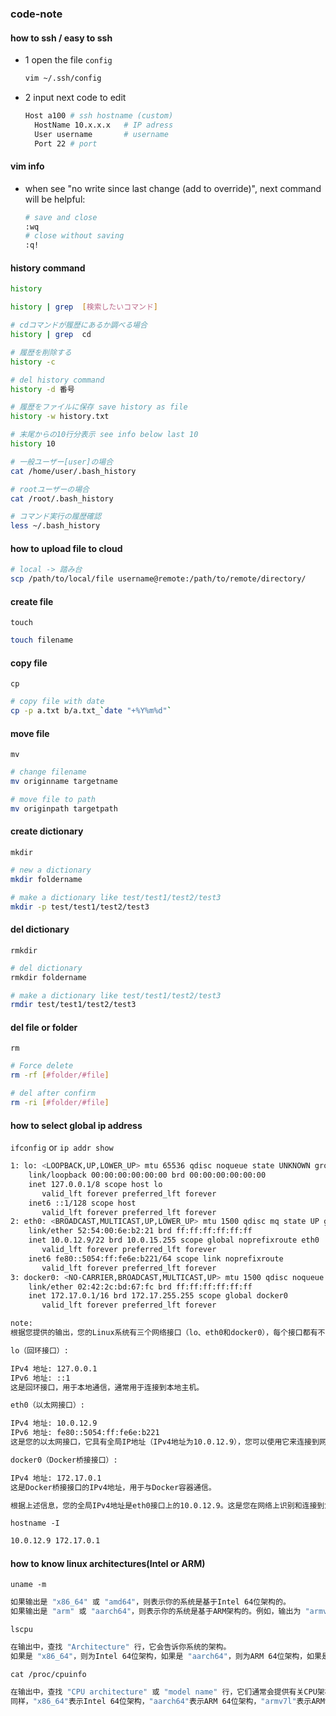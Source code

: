 ### code-note

#### how to ssh / easy to ssh
- 1 open the file `config`
  ```bash
  vim ~/.ssh/config
- 2 input next code to edit
  ```bash
  Host a100 # ssh hostname (custom)
    HostName 10.x.x.x   # IP adress
    User username       # username
    Port 22	# port

#### vim info
- when see "no write since last change (add to override)", next command will be helpful:
  ```bash
  # save and close
  :wq
  # close without saving
  :q!

#### history command
  ```bash
  history

  history | grep  [検索したいコマンド]

  # cdコマンドが履歴にあるか調べる場合
  history | grep  cd

  # 履歴を削除する
  history -c

  # del history command
  history -d 番号

  # 履歴をファイルに保存 save history as file
  history -w history.txt

  # 末尾からの10行分表示 see info below last 10
  history 10

  # 一般ユーザー[user]の場合
  cat /home/user/.bash_history

  # rootユーザーの場合
  cat /root/.bash_history

  # コマンド実行の履歴確認
  less ~/.bash_history
  ```

#### how to upload file to cloud

```bash
# local -> 踏み台
scp /path/to/local/file username@remote:/path/to/remote/directory/
```

#### create file
`touch`
```bash
touch filename
```

#### copy file
`cp`
```bash
# copy file with date
cp -p a.txt b/a.txt_`date "+%Y%m%d"`
```

#### move file
`mv`
```bash
# change filename
mv originname targetname

# move file to path
mv originpath targetpath
```

#### create dictionary
`mkdir`
```bash
# new a dictionary
mkdir foldername

# make a dictionary like test/test1/test2/test3
mkdir -p test/test1/test2/test3
```

#### del dictionary
`rmkdir`
```bash
# del dictionary
rmkdir foldername

# make a dictionary like test/test1/test2/test3
rmdir test/test1/test2/test3
```

#### del file or folder
`rm`
```bash
# Force delete
rm -rf [#folder/#file]

# del after confirm 
rm -ri [#folder/#file]
```

#### how to select global ip address
`ifconfig` or `ip addr show`
```bash
1: lo: <LOOPBACK,UP,LOWER_UP> mtu 65536 qdisc noqueue state UNKNOWN group default qlen 1000
    link/loopback 00:00:00:00:00:00 brd 00:00:00:00:00:00
    inet 127.0.0.1/8 scope host lo
       valid_lft forever preferred_lft forever
    inet6 ::1/128 scope host
       valid_lft forever preferred_lft forever
2: eth0: <BROADCAST,MULTICAST,UP,LOWER_UP> mtu 1500 qdisc mq state UP group default qlen 1000
    link/ether 52:54:00:6e:b2:21 brd ff:ff:ff:ff:ff:ff
    inet 10.0.12.9/22 brd 10.0.15.255 scope global noprefixroute eth0
       valid_lft forever preferred_lft forever
    inet6 fe80::5054:ff:fe6e:b221/64 scope link noprefixroute
       valid_lft forever preferred_lft forever
3: docker0: <NO-CARRIER,BROADCAST,MULTICAST,UP> mtu 1500 qdisc noqueue state DOWN group default
    link/ether 02:42:2c:bd:67:fc brd ff:ff:ff:ff:ff:ff
    inet 172.17.0.1/16 brd 172.17.255.255 scope global docker0
       valid_lft forever preferred_lft forever

note:
根据您提供的输出，您的Linux系统有三个网络接口（lo、eth0和docker0），每个接口都有不同的IP地址。以下是每个接口的IP地址信息：

lo（回环接口）:

IPv4 地址: 127.0.0.1
IPv6 地址: ::1
这是回环接口，用于本地通信，通常用于连接到本地主机。

eth0（以太网接口）:

IPv4 地址: 10.0.12.9
IPv6 地址: fe80::5054:ff:fe6e:b221
这是您的以太网接口，它具有全局IP地址（IPv4地址为10.0.12.9），您可以使用它来连接到网络。

docker0（Docker桥接接口）:

IPv4 地址: 172.17.0.1
这是Docker桥接接口的IPv4地址，用于与Docker容器通信。

根据上述信息，您的全局IPv4地址是eth0接口上的10.0.12.9。这是您在网络上识别和连接到您的Linux系统所使用的IP地址。请注意，这个地址是您当前连接到的网络中的局域网IP地址，如果您希望知道您的公共IP地址（全球IP地址），您需要使用外部服务来查询，如之前提到的在线IP查询服务。
```

`hostname -I`
```bash
10.0.12.9 172.17.0.1
```


#### how to know linux architectures(Intel or ARM)
`uname -m`
```bash
如果输出是 "x86_64" 或 "amd64"，则表示你的系统是基于Intel 64位架构的。
如果输出是 "arm" 或 "aarch64"，则表示你的系统是基于ARM架构的。例如，输出为 "armv7l" 表示ARMv7架构。
```

`lscpu`
```bash
在输出中，查找 "Architecture" 行，它会告诉你系统的架构。
如果是 "x86_64"，则为Intel 64位架构，如果是 "aarch64"，则为ARM 64位架构，如果是 "armv7l"，则为ARMv7架构。
```

`cat /proc/cpuinfo`
```bash
在输出中，查找 "CPU architecture" 或 "model name" 行，它们通常会提供有关CPU架构的信息。
同样，"x86_64"表示Intel 64位架构，"aarch64"表示ARM 64位架构，"armv7l"表示ARMv7架构。
```




